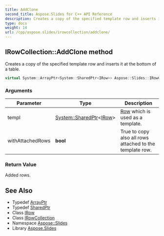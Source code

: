 ```yaml
---
title: AddClone
second_title: Aspose.Slides for C++ API Reference
description: Creates a copy of the specified template row and inserts it at the bottom of a table.
type: docs
weight: 14
url: /cpp/aspose.slides/irowcollection/addclone/
---
```

## IRowCollection::AddClone method


Creates a copy of the specified template row and inserts it at the bottom of a table.

```cpp
virtual System::ArrayPtr<System::SharedPtr<IRow>> Aspose::Slides::IRowCollection::AddClone(System::SharedPtr<IRow> templ, bool withAttachedRows)=0
```


### Arguments

| Parameter | Type | Description |
| --- | --- | --- |
| templ | [System::SharedPtr](../../../system/sharedptr/)\<[IRow](../../irow/)\> | [Row](../../row/) which is used as a template. |
| withAttachedRows | **bool** | True to copy also all rows attached to the template row. |

### Return Value

Added rows.

## See Also

* Typedef [ArrayPtr](../../../system/arrayptr/)
* Typedef [SharedPtr](../../../system/sharedptr/)
* Class [IRow](../../irow/)
* Class [IRowCollection](../)
* Namespace [Aspose::Slides](../../)
* Library [Aspose.Slides](../../../)
